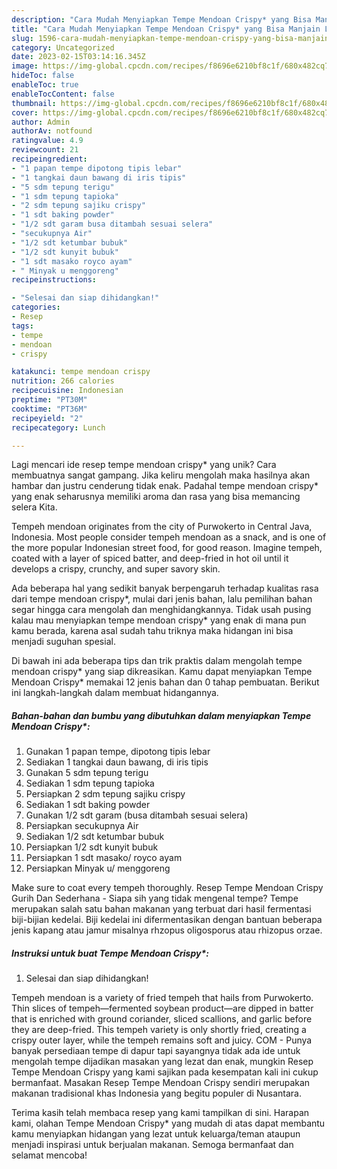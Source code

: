 ```yaml
---
description: "Cara Mudah Menyiapkan Tempe Mendoan Crispy* yang Bisa Manjain Lidah"
title: "Cara Mudah Menyiapkan Tempe Mendoan Crispy* yang Bisa Manjain Lidah"
slug: 1596-cara-mudah-menyiapkan-tempe-mendoan-crispy-yang-bisa-manjain-lidah
category: Uncategorized
date: 2023-02-15T03:14:16.345Z
image: https://img-global.cpcdn.com/recipes/f8696e6210bf8c1f/680x482cq70/tempe-mendoan-crispy-foto-resep-utama.jpg
hideToc: false
enableToc: true
enableTocContent: false
thumbnail: https://img-global.cpcdn.com/recipes/f8696e6210bf8c1f/680x482cq70/tempe-mendoan-crispy-foto-resep-utama.jpg
cover: https://img-global.cpcdn.com/recipes/f8696e6210bf8c1f/680x482cq70/tempe-mendoan-crispy-foto-resep-utama.jpg
author: Admin
authorAv: notfound
ratingvalue: 4.9
reviewcount: 21
recipeingredient:
- "1 papan tempe dipotong tipis lebar"
- "1 tangkai daun bawang di iris tipis"
- "5 sdm tepung terigu"
- "1 sdm tepung tapioka"
- "2 sdm tepung sajiku crispy"
- "1 sdt baking powder"
- "1/2 sdt garam busa ditambah sesuai selera"
- "secukupnya Air"
- "1/2 sdt ketumbar bubuk"
- "1/2 sdt kunyit bubuk"
- "1 sdt masako royco ayam"
- " Minyak u menggoreng"
recipeinstructions:

- "Selesai dan siap dihidangkan!"
categories:
- Resep
tags:
- tempe
- mendoan
- crispy

katakunci: tempe mendoan crispy 
nutrition: 266 calories
recipecuisine: Indonesian
preptime: "PT30M"
cooktime: "PT36M"
recipeyield: "2"
recipecategory: Lunch

---
```





Lagi mencari ide resep tempe mendoan crispy* yang unik? Cara membuatnya sangat gampang. Jika keliru mengolah maka hasilnya akan hambar dan justru cenderung tidak enak. Padahal tempe mendoan crispy* yang enak seharusnya memiliki aroma dan rasa yang bisa memancing selera Kita.





Tempeh mendoan originates from the city of Purwokerto in Central Java, Indonesia. Most people consider tempeh mendoan as a snack, and is one of the more popular Indonesian street food, for good reason. Imagine tempeh, coated with a layer of spiced batter, and deep-fried in hot oil until it develops a crispy, crunchy, and super savory skin.

Ada beberapa hal yang sedikit banyak berpengaruh terhadap kualitas rasa dari tempe mendoan crispy*, mulai dari jenis bahan, lalu pemilihan bahan segar hingga cara mengolah dan menghidangkannya. Tidak usah pusing kalau mau menyiapkan tempe mendoan crispy* yang enak di mana pun kamu berada, karena asal sudah tahu triknya maka hidangan ini bisa menjadi suguhan spesial.






Di bawah ini ada beberapa tips dan trik praktis dalam mengolah tempe mendoan crispy* yang siap dikreasikan. Kamu dapat menyiapkan Tempe Mendoan Crispy* memakai 12 jenis bahan dan 0 tahap pembuatan. Berikut ini langkah-langkah dalam membuat hidangannya.

<!--inarticleads1-->

##### Bahan-bahan dan bumbu yang dibutuhkan dalam menyiapkan Tempe Mendoan Crispy*:

1. Gunakan 1 papan tempe, dipotong tipis lebar
1. Sediakan 1 tangkai daun bawang, di iris tipis
1. Gunakan 5 sdm tepung terigu
1. Sediakan 1 sdm tepung tapioka
1. Persiapkan 2 sdm tepung sajiku crispy
1. Sediakan 1 sdt baking powder
1. Gunakan 1/2 sdt garam (busa ditambah sesuai selera)
1. Persiapkan secukupnya Air
1. Sediakan 1/2 sdt ketumbar bubuk
1. Persiapkan 1/2 sdt kunyit bubuk
1. Persiapkan 1 sdt masako/ royco ayam
1. Persiapkan  Minyak u/ menggoreng


Make sure to coat every tempeh thoroughly. Resep Tempe Mendoan Crispy Gurih Dan Sederhana - Siapa sih yang tidak mengenal tempe? Tempe merupakan salah satu bahan makanan yang terbuat dari hasil fermentasi biji-bijian kedelai. Biji kedelai ini difermentasikan dengan bantuan beberapa jenis kapang atau jamur misalnya rhzopus oligosporus atau rhizopus orzae. 

<!--inarticleads2-->

##### Instruksi untuk buat Tempe Mendoan Crispy*:


1. Selesai dan siap dihidangkan!

Tempeh mendoan is a variety of fried tempeh that hails from Purwokerto. Thin slices of tempeh—fermented soybean product—are dipped in batter that is enriched with ground coriander, sliced scallions, and garlic before they are deep-fried. This tempeh variety is only shortly fried, creating a crispy outer layer, while the tempeh remains soft and juicy. COM - Punya banyak persediaan tempe di dapur tapi sayangnya tidak ada ide untuk mengolah tempe dijadikan masakan yang lezat dan enak, mungkin Resep Tempe Mendoan Crispy yang kami sajikan pada kesempatan kali ini cukup bermanfaat. Masakan Resep Tempe Mendoan Crispy sendiri merupakan makanan tradisional khas Indonesia yang begitu populer di Nusantara. 

Terima kasih telah membaca resep yang kami tampilkan di sini. Harapan kami, olahan Tempe Mendoan Crispy* yang mudah di atas dapat membantu kamu menyiapkan hidangan yang lezat untuk keluarga/teman ataupun menjadi inspirasi untuk berjualan makanan. Semoga bermanfaat dan selamat mencoba!
